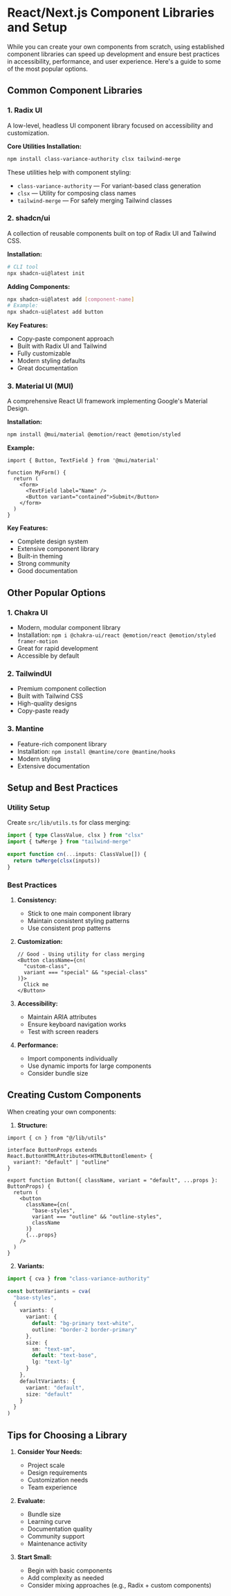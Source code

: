 # React/Next.js Component Libraries and Setup

While you can create your own components from scratch, using established component libraries can speed up development and ensure best practices in accessibility, performance, and user experience. Here's a guide to some of the most popular options.

## Common Component Libraries

### 1. Radix UI
A low-level, headless UI component library focused on accessibility and customization.

**Core Utilities Installation:**
```bash
npm install class-variance-authority clsx tailwind-merge
```

These utilities help with component styling:
- `class-variance-authority` — For variant-based class generation
- `clsx` — Utility for composing class names
- `tailwind-merge` — For safely merging Tailwind classes

### 2. shadcn/ui
A collection of reusable components built on top of Radix UI and Tailwind CSS.

**Installation:**
```bash
# CLI tool
npx shadcn-ui@latest init
```

**Adding Components:**
```bash
npx shadcn-ui@latest add [component-name]
# Example:
npx shadcn-ui@latest add button
```

**Key Features:**
- Copy-paste component approach
- Built with Radix UI and Tailwind
- Fully customizable
- Modern styling defaults
- Great documentation

### 3. Material UI (MUI)
A comprehensive React UI framework implementing Google's Material Design.

**Installation:**
```bash
npm install @mui/material @emotion/react @emotion/styled
```

**Example:**
```tsx
import { Button, TextField } from '@mui/material'

function MyForm() {
  return (
    <form>
      <TextField label="Name" />
      <Button variant="contained">Submit</Button>
    </form>
  )
}
```

**Key Features:**
- Complete design system
- Extensive component library
- Built-in theming
- Strong community
- Good documentation

## Other Popular Options

### 1. Chakra UI
- Modern, modular component library
- Installation: `npm i @chakra-ui/react @emotion/react @emotion/styled framer-motion`
- Great for rapid development
- Accessible by default

### 2. TailwindUI
- Premium component collection
- Built with Tailwind CSS
- High-quality designs
- Copy-paste ready

### 3. Mantine
- Feature-rich component library
- Installation: `npm install @mantine/core @mantine/hooks`
- Modern styling
- Extensive documentation

## Setup and Best Practices

### Utility Setup
Create `src/lib/utils.ts` for class merging:

```typescript
import { type ClassValue, clsx } from "clsx"
import { twMerge } from "tailwind-merge"

export function cn(...inputs: ClassValue[]) {
  return twMerge(clsx(inputs))
}
```

### Best Practices

1. **Consistency:**
   - Stick to one main component library
   - Maintain consistent styling patterns
   - Use consistent prop patterns

2. **Customization:**
   ```tsx
   // Good - Using utility for class merging
   <Button className={cn(
     "custom-class",
     variant === "special" && "special-class"
   )}>
     Click me
   </Button>
   ```

3. **Accessibility:**
   - Maintain ARIA attributes
   - Ensure keyboard navigation works
   - Test with screen readers

4. **Performance:**
   - Import components individually
   - Use dynamic imports for large components
   - Consider bundle size

## Creating Custom Components

When creating your own components:

1. **Structure:**
```tsx
import { cn } from "@/lib/utils"

interface ButtonProps extends React.ButtonHTMLAttributes<HTMLButtonElement> {
  variant?: "default" | "outline"
}

export function Button({ className, variant = "default", ...props }: ButtonProps) {
  return (
    <button
      className={cn(
        "base-styles",
        variant === "outline" && "outline-styles",
        className
      )}
      {...props}
    />
  )
}
```

2. **Variants:**
```typescript
import { cva } from "class-variance-authority"

const buttonVariants = cva(
  "base-styles",
  {
    variants: {
      variant: {
        default: "bg-primary text-white",
        outline: "border-2 border-primary"
      },
      size: {
        sm: "text-sm",
        default: "text-base",
        lg: "text-lg"
      }
    },
    defaultVariants: {
      variant: "default",
      size: "default"
    }
  }
)
```

## Tips for Choosing a Library

1. **Consider Your Needs:**
   - Project scale
   - Design requirements
   - Customization needs
   - Team experience

2. **Evaluate:**
   - Bundle size
   - Learning curve
   - Documentation quality
   - Community support
   - Maintenance activity

3. **Start Small:**
   - Begin with basic components
   - Add complexity as needed
   - Consider mixing approaches (e.g., Radix + custom components)
